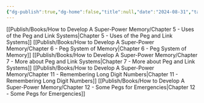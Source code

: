 ```yaml
---
{"dg-publish":true,"dg-home":false,"title":null,"date":"2024-08-31","tags":["#books","#memory","#How_to_Develop_A_Super_Power_Memory"],"Group":"Group2","dg-path":"Books/How to Develop A Super-Power Memory/Nhóm 2 - Các kỹ thuật hệ thống ghi nhớ.md","permalink":"/books/how-to-develop-a-super-power-memory/nhom-2-cac-ky-thuat-he-thong-ghi-nho/","dgPassFrontmatter":true,"updated":"2025-01-30T14:26:37.323+07:00"}
---
```


[[Publish/Books/How to Develop A Super-Power Memory/Chapter 5 - Uses of the Peg and Link Systems\|Chapter 5 - Uses of the Peg and Link Systems]]
[[Publish/Books/How to Develop A Super-Power Memory/Chapter 6 - Peg System of Memory\|Chapter 6 - Peg System of Memory]]
[[Publish/Books/How to Develop A Super-Power Memory/Chapter 7 - More about Peg and Link Systems\|Chapter 7 - More about Peg and Link Systems]]
[[Publish/Books/How to Develop A Super-Power Memory/Chapter 11 - Remembering Long Digit Numbers\|Chapter 11 - Remembering Long Digit Numbers]]
[[Publish/Books/How to Develop A Super-Power Memory/Chapter 12 - Some Pegs for Emergencies\|Chapter 12 - Some Pegs for Emergencies]]

